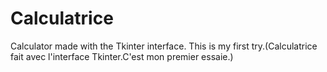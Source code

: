 # Calculatrice
Calculator made with the Tkinter interface. This is my first try.(Calculatrice fait avec l'interface Tkinter.C'est mon premier essaie.)
